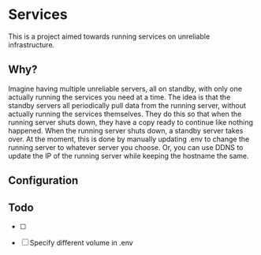 # Services 

This is a project aimed towards running services on unreliable infrastructure. 

## Why? 

Imagine having multiple unreliable servers, all on standby, with only one actually running the services you need at a time.
The idea is that the standby servers all periodically pull data from the running server, without actually running the services themselves. 
They do this so that when the running server shuts down, they have a copy ready to continue like nothing happened.
When the running server shuts down, a standby server takes over. 
At the moment, this is done by manually updating .env to change the running server to whatever server you choose.
Or, you can use DDNS to update the IP of the running server while keeping the hostname the same.

## Configuration



## Todo 

- [ ] 
- [ ] Specify different volume in .env 



```
